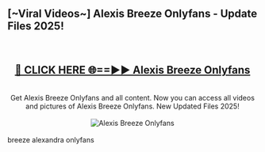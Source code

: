<h2>[~Viral Videos~] Alexis Breeze Onlyfans - Update Files 2025!</h2>
<br>
<div align="center">
<h2><a href="https://betterlinks.top/A2PfLJ" rel="nofollow">🔴 CLICK HERE 🌐==►► Alexis Breeze Onlyfans</a></h2>
<br>
Get Alexis Breeze Onlyfans and all content. Now you can access all videos and pictures of Alexis Breeze Onlyfans. New Updated Files 2025!
<br>
<br>
<a href="https://betterlinks.top/A2PfLJ" rel="nofollow" data-target="animated-image.originalLink"><img src="https://i.ibb.co.com/WyWwxjT/player-gif2.gif" alt="Alexis Breeze Onlyfans" style="max-width: 100%; display: inline-block;" data-target="animated-image.originalImage"></a>
</div>
<br>
breeze alexandra onlyfans
